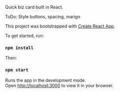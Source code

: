 
Quick biz card built in React.

ToDo: Style buttons, spacing, marign

This project was bootstrapped with [Create React App](https://github.com/facebook/create-react-app).

To get started, run: 
### `npm install`

Then: 
### `npm start`

Runs the app in the development mode.\
Open [http://localhost:3000](http://localhost:3000) to view it in your browser.

